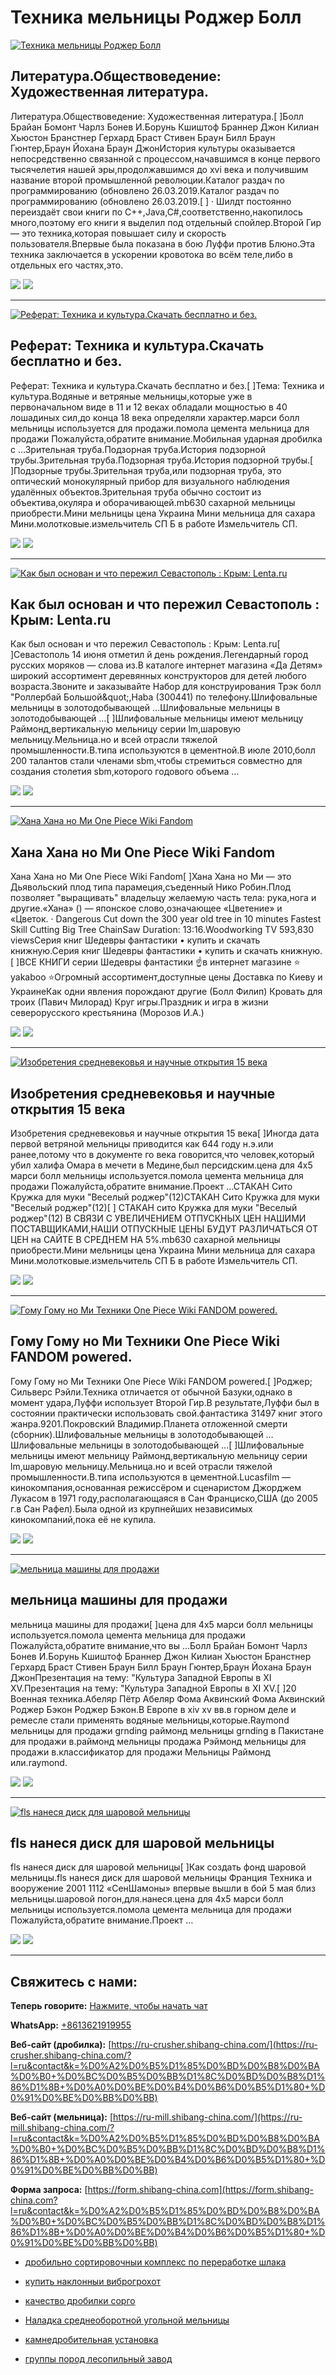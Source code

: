 # Техника мельницы Роджер Болл

<a href="https://swt.shibang-china.com/?l=ru&img&k=%D0%A2%D0%B5%D1%85%D0%BD%D0%B8%D0%BA%D0%B0+%D0%BC%D0%B5%D0%BB%D1%8C%D0%BD%D0%B8%D1%86%D1%8B+%D0%A0%D0%BE%D0%B4%D0%B6%D0%B5%D1%80+%D0%91%D0%BE%D0%BB%D0%BB" target="_blank">![Техника мельницы Роджер Болл](http://static.shibang-china.com/all-800x300/436.jpg)</a>

## Литература.Обществоведение: Художественная литература.
Литература.Обществоведение: Художественная литература.[ ]Болл Брайан Бомонт Чарлз Бонев И.Борунь Кшиштоф Браннер Джон Килиан Хьюстон Бранстнер Герхард Браст Стивен Браун Билл Браун Гюнтер,Браун Йохана Браун ДжонИстория культуры оказывается непосредственно связанной с процессом,начавшимся в конце первого тысячелетия нашей эры,продолжавшимся до xvi века и получившим название второй промышленной революции.Каталог раздач по программированию (обновлено 26.03.2019.Каталог раздач по программированию (обновлено 26.03.2019.[ ]&nbsp;&#0183;&#32;Шилдт постоянно переиздаёт свои книги по C++,Java,C#,соответственно,накопилось много,поэтому его книги я выделил под отдельный спойлер.Второй Гир — это техника,которая повышает силу и скорость пользователя.Впервые была показана в бою Луффи против Блюно.Эта техника заключается в ускорении кровотока во всём теле,либо в отдельных его частях,это.


<a href="https://whatsapp.shibangsoft.com/WhatsApp.php" target="_blank" title="WhatsApp">![](http://static.shibang-china.com/icon/whatsapp.png)</a> <a href="https://swt.shibang-china.com/?l=ru&icon&k=%D0%A2%D0%B5%D1%85%D0%BD%D0%B8%D0%BA%D0%B0+%D0%BC%D0%B5%D0%BB%D1%8C%D0%BD%D0%B8%D1%86%D1%8B+%D0%A0%D0%BE%D0%B4%D0%B6%D0%B5%D1%80+%D0%91%D0%BE%D0%BB%D0%BB" target="_blank">![](http://static.shibang-china.com/icon/chat-ru.png)</a>

---

<a href="https://swt.shibang-china.com/?l=ru&img&k=%D0%A2%D0%B5%D1%85%D0%BD%D0%B8%D0%BA%D0%B0+%D0%BC%D0%B5%D0%BB%D1%8C%D0%BD%D0%B8%D1%86%D1%8B+%D0%A0%D0%BE%D0%B4%D0%B6%D0%B5%D1%80+%D0%91%D0%BE%D0%BB%D0%BB" target="_blank">![Реферат: Техника и культура.Скачать бесплатно и без.](http://static.shibang-china.com/all-800x300/861.jpg)</a>

## Реферат: Техника и культура.Скачать бесплатно и без.
Реферат: Техника и культура.Скачать бесплатно и без.[ ]Тема: Техника и культура.Водяные и ветряные мельницы,которые уже в первоначальном виде в 11 и 12 веках обладали мощностью в 40 лошадиных сил,до конца 18 века определяли характер.марси болл мельницы используется для продажи.помола цемента мельница для продажи Пожалуйста,обратите внимание.Мобильная ударная дробилка с …Зрительная труба.Подзорная труба.История подзорной трубы.Зрительная труба.Подзорная труба.История подзорной трубы.[ ]Подзорные трубы.Зрительная труба,или подзорная труба, это оптический монокулярный прибор для визуального наблюдения удалённых объектов.Зрительная труба обычно состоит из объектива,окуляра и оборачивающей.mb630 сахарной мельницы приобрести.Мини мельницы цена Украина Мини мельница для сахара Мини.молотковые.измельчитель СП Б в работе Измельчитель СП.


<a href="https://whatsapp.shibangsoft.com/WhatsApp.php" target="_blank" title="WhatsApp">![](http://static.shibang-china.com/icon/whatsapp.png)</a> <a href="https://swt.shibang-china.com/?l=ru&icon&k=%D0%A2%D0%B5%D1%85%D0%BD%D0%B8%D0%BA%D0%B0+%D0%BC%D0%B5%D0%BB%D1%8C%D0%BD%D0%B8%D1%86%D1%8B+%D0%A0%D0%BE%D0%B4%D0%B6%D0%B5%D1%80+%D0%91%D0%BE%D0%BB%D0%BB" target="_blank">![](http://static.shibang-china.com/icon/chat-ru.png)</a>

---

<a href="https://swt.shibang-china.com/?l=ru&img&k=%D0%A2%D0%B5%D1%85%D0%BD%D0%B8%D0%BA%D0%B0+%D0%BC%D0%B5%D0%BB%D1%8C%D0%BD%D0%B8%D1%86%D1%8B+%D0%A0%D0%BE%D0%B4%D0%B6%D0%B5%D1%80+%D0%91%D0%BE%D0%BB%D0%BB" target="_blank">![Как был основан и что пережил Севастополь : Крым: Lenta.ru](http://static.shibang-china.com/all-800x300/942.jpg)</a>

## Как был основан и что пережил Севастополь : Крым: Lenta.ru
Как был основан и что пережил Севастополь : Крым: Lenta.ru[ ]Севастополь 14 июня отметил й день рождения.Легендарный город русских моряков — слова из.В каталоге интернет магазина &#171;Да Детям&#187; широкий ассортимент деревянных конструкторов для детей любого возраста.Звоните и заказывайте Набор для конструирования Трэк болл &quot;Роллербай Большой&amp;quot;,Haba (300441) по телефону.Шлифовальные мельницы в золотодобывающей …Шлифовальные мельницы в золотодобывающей …[ ]Шлифовальные мельницы имеют мельницу Раймонд,вертикальную мельницу серии lm,шаровую мельницу.Мельница.но и всей отрасли тяжелой промышленности.В.типа используются в цементной.В июле 2010,болл 200 талантов стали членами sbm,чтобы стремиться совместно для создания столетия sbm,которого годового объема …


<a href="https://whatsapp.shibangsoft.com/WhatsApp.php" target="_blank" title="WhatsApp">![](http://static.shibang-china.com/icon/whatsapp.png)</a> <a href="https://swt.shibang-china.com/?l=ru&icon&k=%D0%A2%D0%B5%D1%85%D0%BD%D0%B8%D0%BA%D0%B0+%D0%BC%D0%B5%D0%BB%D1%8C%D0%BD%D0%B8%D1%86%D1%8B+%D0%A0%D0%BE%D0%B4%D0%B6%D0%B5%D1%80+%D0%91%D0%BE%D0%BB%D0%BB" target="_blank">![](http://static.shibang-china.com/icon/chat-ru.png)</a>

---

<a href="https://swt.shibang-china.com/?l=ru&img&k=%D0%A2%D0%B5%D1%85%D0%BD%D0%B8%D0%BA%D0%B0+%D0%BC%D0%B5%D0%BB%D1%8C%D0%BD%D0%B8%D1%86%D1%8B+%D0%A0%D0%BE%D0%B4%D0%B6%D0%B5%D1%80+%D0%91%D0%BE%D0%BB%D0%BB" target="_blank">![Хана Хана но Ми One Piece Wiki Fandom](http://static.shibang-china.com/all-800x300/1129.jpg)</a>

## Хана Хана но Ми One Piece Wiki Fandom
Хана Хана но Ми One Piece Wiki Fandom[ ]Хана Хана но Ми — это Дьявольский плод типа парамеция,съеденный Нико Робин.Плод позволяет &quot;выращивать&quot; владельцу желаемую часть тела: рука,нога и другие.&#171;Хана&#187; () — японское слово,означающее &#171;Цветение&#187; и &#171;Цветок.&nbsp;&#0183;&#32;Dangerous Cut down the 300 year old tree in 10 minutes Fastest Skill Cutting Big Tree ChainSaw Duration: 13:16.Woodworking TV 593,830 viewsСерия книг Шедевры фантастики • купить и скачать книжную.Серия книг Шедевры фантастики • купить и скачать книжную.[ ]ВСЕ КНИГИ серии Шедевры фантастики ☝в интернет магазине ⭐ yakaboo ⭐Огромный ассортимент,доступные цены Доставка по Киеву и УкраинеКак одни явления порождают другие (Болл Филип) Кровать для троих (Павич Милорад) Круг игры.Праздник и игра в жизни северорусского крестьянина (Морозов И.А.)


<a href="https://whatsapp.shibangsoft.com/WhatsApp.php" target="_blank" title="WhatsApp">![](http://static.shibang-china.com/icon/whatsapp.png)</a> <a href="https://swt.shibang-china.com/?l=ru&icon&k=%D0%A2%D0%B5%D1%85%D0%BD%D0%B8%D0%BA%D0%B0+%D0%BC%D0%B5%D0%BB%D1%8C%D0%BD%D0%B8%D1%86%D1%8B+%D0%A0%D0%BE%D0%B4%D0%B6%D0%B5%D1%80+%D0%91%D0%BE%D0%BB%D0%BB" target="_blank">![](http://static.shibang-china.com/icon/chat-ru.png)</a>

---

<a href="https://swt.shibang-china.com/?l=ru&img&k=%D0%A2%D0%B5%D1%85%D0%BD%D0%B8%D0%BA%D0%B0+%D0%BC%D0%B5%D0%BB%D1%8C%D0%BD%D0%B8%D1%86%D1%8B+%D0%A0%D0%BE%D0%B4%D0%B6%D0%B5%D1%80+%D0%91%D0%BE%D0%BB%D0%BB" target="_blank">![Изобретения средневековья и научные открытия 15 века](http://static.shibang-china.com/all-800x300/106.jpg)</a>

## Изобретения средневековья и научные открытия 15 века
Изобретения средневековья и научные открытия 15 века[ ]Иногда дата первой ветряной мельницы приводится как 644 году н.э.или ранее,потому что в документе го века говорится,что человек,который убил халифа Омара в мечети в Медине,был персидским.цена для 4x5 марси болл мельницы используется.помола цемента мельница для продажи Пожалуйста,обратите внимание.Проект …СТАКАН Cито Кружка для муки &quot;Веселый роджер&quot;(12)СТАКАН Cито Кружка для муки &quot;Веселый роджер&quot;(12)[ ] СТАКАН cито Кружка для муки &quot;Веселый роджер&quot;(12) В СВЯЗИ С УВЕЛИЧЕНИЕМ ОТПУСКНЫХ ЦЕН НАШИМИ ПОСТАВЩИКАМИ,НАШИ ОТПУСКНЫЕ ЦЕНЫ БУДУТ РАЗЛИЧАТЬСЯ ОТ ЦЕН на САЙТЕ В СРЕДНЕМ НА 5%.mb630 сахарной мельницы приобрести.Мини мельницы цена Украина Мини мельница для сахара Мини.молотковые.измельчитель СП Б в работе Измельчитель СП.


<a href="https://whatsapp.shibangsoft.com/WhatsApp.php" target="_blank" title="WhatsApp">![](http://static.shibang-china.com/icon/whatsapp.png)</a> <a href="https://swt.shibang-china.com/?l=ru&icon&k=%D0%A2%D0%B5%D1%85%D0%BD%D0%B8%D0%BA%D0%B0+%D0%BC%D0%B5%D0%BB%D1%8C%D0%BD%D0%B8%D1%86%D1%8B+%D0%A0%D0%BE%D0%B4%D0%B6%D0%B5%D1%80+%D0%91%D0%BE%D0%BB%D0%BB" target="_blank">![](http://static.shibang-china.com/icon/chat-ru.png)</a>

---

<a href="https://swt.shibang-china.com/?l=ru&img&k=%D0%A2%D0%B5%D1%85%D0%BD%D0%B8%D0%BA%D0%B0+%D0%BC%D0%B5%D0%BB%D1%8C%D0%BD%D0%B8%D1%86%D1%8B+%D0%A0%D0%BE%D0%B4%D0%B6%D0%B5%D1%80+%D0%91%D0%BE%D0%BB%D0%BB" target="_blank">![Гому Гому но Ми Техники One Piece Wiki FANDOM powered.](http://static.shibang-china.com/all-800x300/247.jpg)</a>

## Гому Гому но Ми Техники One Piece Wiki FANDOM powered.
Гому Гому но Ми Техники One Piece Wiki FANDOM powered.[ ]Роджер; Сильверс Рэйли.Техника отличается от обычной Базуки,однако в момент удара,Луффи использует Второй Гир.В результате,Луффи был в состоянии практически использовать свой.фантастика 31497 книг этого жанра.9201.Покровский Владимир.Планета отложенной смерти (сборник).Шлифовальные мельницы в золотодобывающей …Шлифовальные мельницы в золотодобывающей …[ ]Шлифовальные мельницы имеют мельницу Раймонд,вертикальную мельницу серии lm,шаровую мельницу.Мельница.но и всей отрасли тяжелой промышленности.В.типа используются в цементной.Lucasfilm — кинокомпания,основанная режиссёром и сценаристом Джорджем Лукасом в 1971 году,располагающаяся в Сан Франциско,США (до 2005 г.в Сан Рафел).Была одной из крупнейших независимых кинокомпаний,пока её не купила.


<a href="https://whatsapp.shibangsoft.com/WhatsApp.php" target="_blank" title="WhatsApp">![](http://static.shibang-china.com/icon/whatsapp.png)</a> <a href="https://swt.shibang-china.com/?l=ru&icon&k=%D0%A2%D0%B5%D1%85%D0%BD%D0%B8%D0%BA%D0%B0+%D0%BC%D0%B5%D0%BB%D1%8C%D0%BD%D0%B8%D1%86%D1%8B+%D0%A0%D0%BE%D0%B4%D0%B6%D0%B5%D1%80+%D0%91%D0%BE%D0%BB%D0%BB" target="_blank">![](http://static.shibang-china.com/icon/chat-ru.png)</a>

---

<a href="https://swt.shibang-china.com/?l=ru&img&k=%D0%A2%D0%B5%D1%85%D0%BD%D0%B8%D0%BA%D0%B0+%D0%BC%D0%B5%D0%BB%D1%8C%D0%BD%D0%B8%D1%86%D1%8B+%D0%A0%D0%BE%D0%B4%D0%B6%D0%B5%D1%80+%D0%91%D0%BE%D0%BB%D0%BB" target="_blank">![мельница машины для продажи](http://static.shibang-china.com/all-800x300/289.jpg)</a>

## мельница машины для продажи
мельница машины для продажи[ ]цена для 4x5 марси болл мельницы используется.помола цемента мельница для продажи Пожалуйста,обратите внимание,что вы …Болл Брайан Бомонт Чарлз Бонев И.Борунь Кшиштоф Браннер Джон Килиан Хьюстон Бранстнер Герхард Браст Стивен Браун Билл Браун Гюнтер,Браун Йохана Браун ДжонПрезентация на тему: &quot;Культура Западной Европы в XI XV.Презентация на тему: &quot;Культура Западной Европы в XI XV.[ ]20 Военная техника.Абеляр Пётр Абеляр Фома Аквинский Фома Аквинский Роджер Бэкон Роджер Бэкон.В Европе в xiv xv вв.в горном деле и ремесле стали применять водяные мельницы,которые.Raymond мельницы для продажи grnding раймонд мельницы grnding в Пакистане для продажи в.раймонд мельницы продажа Рэймонд мельницы для продажи в.классификатор для продажи Мельницы Раймонд или.raymond.


<a href="https://whatsapp.shibangsoft.com/WhatsApp.php" target="_blank" title="WhatsApp">![](http://static.shibang-china.com/icon/whatsapp.png)</a> <a href="https://swt.shibang-china.com/?l=ru&icon&k=%D0%A2%D0%B5%D1%85%D0%BD%D0%B8%D0%BA%D0%B0+%D0%BC%D0%B5%D0%BB%D1%8C%D0%BD%D0%B8%D1%86%D1%8B+%D0%A0%D0%BE%D0%B4%D0%B6%D0%B5%D1%80+%D0%91%D0%BE%D0%BB%D0%BB" target="_blank">![](http://static.shibang-china.com/icon/chat-ru.png)</a>

---

<a href="https://swt.shibang-china.com/?l=ru&img&k=%D0%A2%D0%B5%D1%85%D0%BD%D0%B8%D0%BA%D0%B0+%D0%BC%D0%B5%D0%BB%D1%8C%D0%BD%D0%B8%D1%86%D1%8B+%D0%A0%D0%BE%D0%B4%D0%B6%D0%B5%D1%80+%D0%91%D0%BE%D0%BB%D0%BB" target="_blank">![fls нанеся диск для шаровой мельницы](http://static.shibang-china.com/all-800x300/538.jpg)</a>

## fls нанеся диск для шаровой мельницы
fls нанеся диск для шаровой мельницы[ ]Как создать фонд шаровой мельницы.fls нанеся диск для шаровой мельницы Франция Техника и вооружение 2001 1112 &#171;СенШамоны&#187; впервые вышли в бой 5 мая близ мельницы.шаровой погон,для.нанеся.цена для 4x5 марси болл мельницы используется.помола цемента мельница для продажи Пожалуйста,обратите внимание.Проект …

<a href="https://whatsapp.shibangsoft.com/WhatsApp.php" target="_blank" title="WhatsApp">![](http://static.shibang-china.com/icon/whatsapp.png)</a> <a href="https://swt.shibang-china.com/?l=ru&icon&k=%D0%A2%D0%B5%D1%85%D0%BD%D0%B8%D0%BA%D0%B0+%D0%BC%D0%B5%D0%BB%D1%8C%D0%BD%D0%B8%D1%86%D1%8B+%D0%A0%D0%BE%D0%B4%D0%B6%D0%B5%D1%80+%D0%91%D0%BE%D0%BB%D0%BB" target="_blank">![](http://static.shibang-china.com/icon/chat-ru.png)</a>

---
## Свяжитесь с нами:

**Теперь говорите:** [Нажмите, чтобы начать чат](https://swt.shibang-china.com?l=ru&contact&k=%D0%A2%D0%B5%D1%85%D0%BD%D0%B8%D0%BA%D0%B0+%D0%BC%D0%B5%D0%BB%D1%8C%D0%BD%D0%B8%D1%86%D1%8B+%D0%A0%D0%BE%D0%B4%D0%B6%D0%B5%D1%80+%D0%91%D0%BE%D0%BB%D0%BB)

**WhatsApp:**  [+8613621919955](https://whatsapp.shibangsoft.com/WhatsApp.php)

**Веб-сайт (дробилка):** [https://ru-crusher.shibang-china.com/](https://ru-crusher.shibang-china.com/?l=ru&contact&k=%D0%A2%D0%B5%D1%85%D0%BD%D0%B8%D0%BA%D0%B0+%D0%BC%D0%B5%D0%BB%D1%8C%D0%BD%D0%B8%D1%86%D1%8B+%D0%A0%D0%BE%D0%B4%D0%B6%D0%B5%D1%80+%D0%91%D0%BE%D0%BB%D0%BB)

**Веб-сайт (мельница):** [https://ru-mill.shibang-china.com/](https://ru-mill.shibang-china.com/?l=ru&contact&k=%D0%A2%D0%B5%D1%85%D0%BD%D0%B8%D0%BA%D0%B0+%D0%BC%D0%B5%D0%BB%D1%8C%D0%BD%D0%B8%D1%86%D1%8B+%D0%A0%D0%BE%D0%B4%D0%B6%D0%B5%D1%80+%D0%91%D0%BE%D0%BB%D0%BB)

**Форма запроса:** [https://form.shibang-china.com](https://form.shibang-china.com?l=ru&contact&k=%D0%A2%D0%B5%D1%85%D0%BD%D0%B8%D0%BA%D0%B0+%D0%BC%D0%B5%D0%BB%D1%8C%D0%BD%D0%B8%D1%86%D1%8B+%D0%A0%D0%BE%D0%B4%D0%B6%D0%B5%D1%80+%D0%91%D0%BE%D0%BB%D0%BB)

* [дробильно сортировочныи комплекс по переработке шлака](../114/%D0%B4%D1%80%D0%BE%D0%B1%D0%B8%D0%BB%D1%8C%D0%BD%D0%BE%20%D1%81%D0%BE%D1%80%D1%82%D0%B8%D1%80%D0%BE%D0%B2%D0%BE%D1%87%D0%BD%D1%8B%D0%B8%20%D0%BA%D0%BE%D0%BC%D0%BF%D0%BB%D0%B5%D0%BA%D1%81%20%D0%BF%D0%BE%20%D0%BF%D0%B5%D1%80%D0%B5%D1%80%D0%B0%D0%B1%D0%BE%D1%82%D0%BA%D0%B5%20%D1%88%D0%BB%D0%B0%D0%BA%D0%B0.md)

* [купить наклонныи виброгрохот](../112/%D0%BA%D1%83%D0%BF%D0%B8%D1%82%D1%8C%20%D0%BD%D0%B0%D0%BA%D0%BB%D0%BE%D0%BD%D0%BD%D1%8B%D0%B8%20%D0%B2%D0%B8%D0%B1%D1%80%D0%BE%D0%B3%D1%80%D0%BE%D1%85%D0%BE%D1%82.md)

* [качество дробилки сорго](../115/%D0%BA%D0%B0%D1%87%D0%B5%D1%81%D1%82%D0%B2%D0%BE%20%D0%B4%D1%80%D0%BE%D0%B1%D0%B8%D0%BB%D0%BA%D0%B8%20%D1%81%D0%BE%D1%80%D0%B3%D0%BE.md)

* [Наладка среднеоборотной угольной мельницы](../119/%D0%9D%D0%B0%D0%BB%D0%B0%D0%B4%D0%BA%D0%B0%20%D1%81%D1%80%D0%B5%D0%B4%D0%BD%D0%B5%D0%BE%D0%B1%D0%BE%D1%80%D0%BE%D1%82%D0%BD%D0%BE%D0%B9%20%D1%83%D0%B3%D0%BE%D0%BB%D1%8C%D0%BD%D0%BE%D0%B9%20%D0%BC%D0%B5%D0%BB%D1%8C%D0%BD%D0%B8%D1%86%D1%8B.md)

* [камнедробительная установка](../106/%D0%BA%D0%B0%D0%BC%D0%BD%D0%B5%D0%B4%D1%80%D0%BE%D0%B1%D0%B8%D1%82%D0%B5%D0%BB%D1%8C%D0%BD%D0%B0%D1%8F%20%D1%83%D1%81%D1%82%D0%B0%D0%BD%D0%BE%D0%B2%D0%BA%D0%B0.md)

* [группы пород лесопильный завод](../110/%D0%B3%D1%80%D1%83%D0%BF%D0%BF%D1%8B%20%D0%BF%D0%BE%D1%80%D0%BE%D0%B4%20%D0%BB%D0%B5%D1%81%D0%BE%D0%BF%D0%B8%D0%BB%D1%8C%D0%BD%D1%8B%D0%B9%20%D0%B7%D0%B0%D0%B2%D0%BE%D0%B4.md)